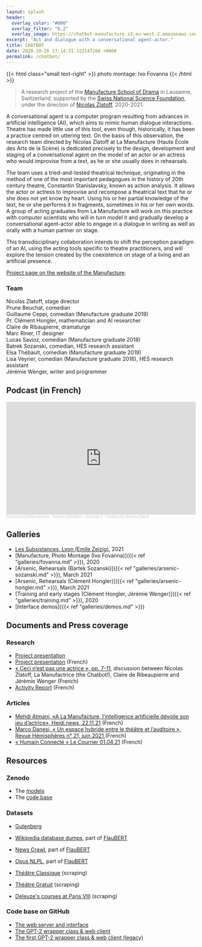 ```yaml
---
layout: splash
header:
  overlay_color: "#000"
  overlay_filter: "0.2"
  overlay_image: https://chatbot-manufacture.s3.eu-west-2.amazonaws.com/Fovanna-chatbot-2021-37.webp
excerpt: "Act and dialogue with a conversational agent-actor."
title: CHATBOT
date: 2020-10-26 17:14:31.122147288 +0000
permalink: /chatbot/
---
```


{{< html class="small text-right" >}}
photo montage: Ivo Fovanna
{{< /html >}}

> A research project of the [Manufacture School of Drama](https://www.manufacture.ch) in Lausanne, Switzerland, supported by the [Swiss National Science Foundation](https://www.snf.ch/en), under the direction of [Nicolas Zlatoff](http://www.manufacture.ch/fr/1695/Nicolas-Zlatoff), 2020-2021.

<!--more -->

A conversational agent is a computer program resulting from advances in artificial intelligence (AI), which aims to mimic human dialogue interactions. Theatre has made little use of this tool, even though, historically, it has been a practice centred on uttering text. On the basis of this observation, the research team directed by Nicolas Zlatoff at La Manufacture (Haute École des Arts de la Scène) is dedicated precisely to the design, development and staging of a conversational agent on the model of an actor or an actress who would improvise from a text, as he or she usually does in rehearsals.

The team uses a tried-and-tested theatrical technique, originating in the method of one of the most important pedagogues in the history of 20th century theatre, Constantin Stanislavsky, known as action analysis. It allows the actor or actress to improvise and recompose a theatrical text that he or she does not yet know by heart. Using his or her partial knowledge of the text, he or she performs it in fragments, sometimes in his or her own words. A group of acting graduates from La Manufacture will work on this practice with computer scientists who will in turn model it and gradually develop a conversational agent-actor able to engage in a dialogue in writing as well as orally with a human partner on stage.

This transdisciplinary collaboration intends to shift the perception paradigm of an AI, using the acting tools specific to theatre practitioners, and will explore the tension created by the coexistence on stage of a living and an artificial presence.

[Project page on the website of the Manufacture](https://www.manufacture.ch/fr/4467/Chatbot-jouer-et-dialoguer-avec-un-agent-conversationnel-acteur).

### Team

Nicolas Zlatoff, stage director  
Prune Beuchat, comedian  
Guillaume Ceppi, comedian (Manufacture graduate 2019)  
Pr. Clément Hongler, mathematician and AI researcher  
Claire de Ribaupierre, dramaturge  
Marc Riner, IT designer  
Lucas Savioz, comedian (Manufacture graduate 2018)  
Batrek Sozanski, comedian, HES research assistant  
Elsa Thébault, comedian (Manufacture graduate 2019)  
Lisa Veyrier, comedian (Manufacture graduate 2016), HES research assistant  
Jérémie Wenger, writer and programmer

## Podcast (in French)

<iframe width="100%" height="300" scrolling="no" frameborder="no" allow="autoplay" src="https://w.soundcloud.com/player/?url=https%3A//api.soundcloud.com/tracks/1136442328&color=%23ff5500&auto_play=false&hide_related=false&show_comments=true&show_user=true&show_reposts=false&show_teaser=true&visual=true"></iframe><div style="font-size: 10px; color: #cccccc;line-break: anywhere;word-break: normal;overflow: hidden;white-space: nowrap;text-overflow: ellipsis; font-family: Interstate,Lucida Grande,Lucida Sans Unicode,Lucida Sans,Garuda,Verdana,Tahoma,sans-serif;font-weight: 100;"><a href="https://soundcloud.com/recherche_manufacture" title="Recherche@Manufacture" target="_blank" style="color: #cccccc; text-decoration: none;">Recherche@Manufacture</a> · <a href="https://soundcloud.com/recherche_manufacture/savoirs-sensibles-episode-1-chatbot-de-nicolas-zlatoff" title="Savoirs Sensibles - Épisode 1 - Chatbot de Nicolas Zlatoff" target="_blank" style="color: #cccccc; text-decoration: none;">Savoirs Sensibles - Épisode 1 - Chatbot de Nicolas Zlatoff</a></div>

## Galleries

- [Les Subsistances, Lyon (Emile Zeizig)](https://mascarille.com/galerie/index.php?/category/4769), 2021
- [Manufacture, Photo Montage (Ivo Fovanna)]({{< ref "galleries/fovanna.md" >}}), 2020
- [Arsenic, Rehearsals (Bartek Sozanski)]({{< ref "galleries/arsenic-sozanski.md" >}}), March 2021
- [Arsenic, Rehearsals (Clément Hongler)]({{< ref "galleries/arsenic-hongler.md" >}}), March 2021
- [Training and early stages (Clément Hongler, Jérémie Wenger)]({{< ref "galleries/training.md" >}}), 2020
- [Interface demos]({{< ref "galleries/demos.md" >}})

## Documents and Press coverage

### Research

- [Project presentation](/assets/chatbot/Project-Chatbot-in-English.pdf)
- [Project presentation](/assets/chatbot/Projet-Chatbot-en-français.pdf) (French)
- [« Ceci n’est pas une actrice », pp. 7-11](/assets/chatbot/Journal-de-la-Recherche-N2.pdf), discussion between Nicolas Zlatoff, La Manufactrice (the Chatbot!), Claire de Ribeaupierre and Jérémie Wenger (French) 
- [Activity Report](/assets/chatbot/Rapport-d'activité-Chatbot.pdf) (French)

### Articles

- [Mehdi Atmani, «A La Manufacture, l’intelligence artificielle dévoile son jeu d’actrice», Heidi.news, 22.11.21](/assets/chatbot/Atmani-Mehdi-A-La-Manufacture-l’intelligence-artificielle-dévoile-son-jeu-d’actrice-Heidi.news-22.11.21.pdf) (French)
- [Marco Danesi, « Un espace hybride entre le théâtre et l’auditoire », Revue Hémisphères n° 21, juin 2021 ](/assets/chatbot/Danesi-Marco-Un-espace-hybride-entre-le-théâtre-et-l’auditoire-Revue-Hémisphères-21-juin-2021-.pdf) (French)
- [« Humain Connecté » Le Courrier 01.04.21](/assets/chatbot/Humain-Connecté-Le-Courrier-01.04.21.pdf) (French)

## Resources

### Zenodo

- The [models](https://zenodo.org/record/4923940)
- The [code base](https://zenodo.org/record/5145506)

### Datasets

- [Gutenberg](https://github.com/jchwenger/dataset.gutenberg-language) 
- [Wikipedia database dumps](https://github.com/jchwenger/dataset.wikimedia-cirrus), part of [FlauBERT](https://github.com/getalp/Flaubert) 
- [News Crawl](https://github.com/jchwenger/dataset.news-crawl), part of [FlauBERT](https://github.com/getalp/Flaubert)
- [Opus NLPL](https://github.com/jchwenger/dataset.opus-nlpl), part of [FlauBERT](https://github.com/getalp/Flaubert) 

- [Théâtre Classique](https://github.com/jchwenger/scraping.theatre-classique) (scraping)
- [Théâtre Gratuit](https://github.com/jchwenger/scraping.theatre-gratuit) (scraping)
- [Deleuze's courses at Paris VIII](https://github.com/jchwenger/scraping.deleuze-paris8) (scraping)

### Code base on GitHub

- [The web server and interface ](https://github.com/jchwenger/chatbot.interface)
- [The GPT-2 wrapper class & web client](https://github.com/jchwenger/chatbot.bot)
- [The first GPT-2 wrapper class & web client (legacy)](https://github.com/jchwenger/chatbot.legacy)

